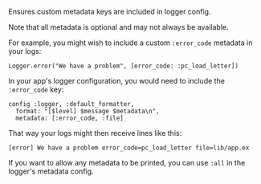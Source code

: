 Ensures custom metadata keys are included in logger config.

Note that all metadata is optional and may not always be available.

For example, you might wish to include a custom `:error_code` metadata in your logs:

    Logger.error("We have a problem", [error_code: :pc_load_letter])

In your app's logger configuration, you would need to include the `:error_code` key:

    config :logger, :default_formatter,
      format: "[$level] $message $metadata\n",
      metadata: [:error_code, :file]

That way your logs might then receive lines like this:

    [error] We have a problem error_code=pc_load_letter file=lib/app.ex

If you want to allow any metadata to be printed, you can use `:all` in the logger's
metadata config.
